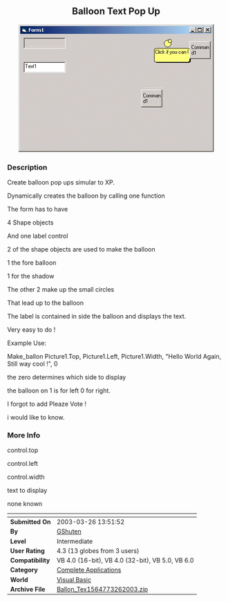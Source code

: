 ﻿<div align="center">

## Balloon Text  Pop Up

<img src="PIC2003328945575105.gif">
</div>

### Description

Create balloon pop ups simular to XP.

Dynamically creates the balloon by calling one function

The form has to have

4 Shape objects

And one label control

2 of the shape objects are used to make the balloon

1 the fore balloon

1 for the shadow

The other 2 make up the small circles

That lead up to the balloon

The label is contained in side the balloon and displays the text.

Very easy to do !

Example Use:

Make_ballon Picture1.Top, Picture1.Left, Picture1.Width, "Hello World Again, Still way cool !", 0

the zero determines which side to display

the balloon on 1 is for left 0 for right.

I forgot to add Pleaze Vote !

i would like to know.
 
### More Info
 
control.top

control.left

control.width

text to display

none known


<span>             |<span>
---                |---
**Submitted On**   |2003-03-26 13:51:52
**By**             |[GShuten](https://github.com/Planet-Source-Code/PSCIndex/blob/master/ByAuthor/gshuten.md)
**Level**          |Intermediate
**User Rating**    |4.3 (13 globes from 3 users)
**Compatibility**  |VB 4\.0 \(16\-bit\), VB 4\.0 \(32\-bit\), VB 5\.0, VB 6\.0
**Category**       |[Complete Applications](https://github.com/Planet-Source-Code/PSCIndex/blob/master/ByCategory/complete-applications__1-27.md)
**World**          |[Visual Basic](https://github.com/Planet-Source-Code/PSCIndex/blob/master/ByWorld/visual-basic.md)
**Archive File**   |[Ballon\_Tex1564773262003\.zip](https://github.com/Planet-Source-Code/gshuten-balloon-text-pop-up__1-44273/archive/master.zip)








